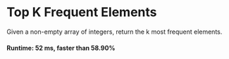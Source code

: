 # Top K Frequent Elements

Given a non-empty array of integers, return the k most frequent elements.

#### Runtime: 52 ms, faster than 58.90%

